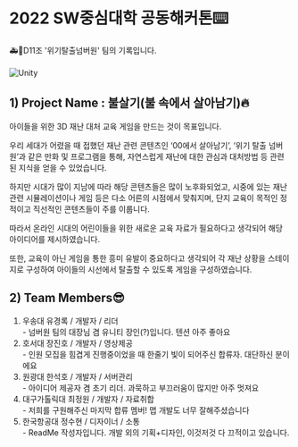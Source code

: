 <h1>2022 SW중심대학 공동해커톤⌨️</h1>
🚑🚒D11조 '위기탈출넘버원' 팀의 기록입니다.
<br><br>
<img alt="Unity" src ="https://img.shields.io/badge/Made%20with-Unity-57b9d3.svg?style=flat-square&logo=unity"/>
<h2>1) Project Name : 불살기(불 속에서 살아남기)🔥</h2>

아이들을 위한 3D 재난 대처 교육 게임을 만드는 것이 목표입니다.

우리 세대가 어렸을 때 접했던 재난 관련 콘텐츠인 ‘00에서 살아남기’, ‘위기 탈출 넘버원’과 같은 만화 및 프로그램을 통해, 자연스럽게 재난에 대한 관심과 대처방법 등 관련된 지식을 얻을 수 있었습니다.

하지만 시대가 많이 지남에 따라 해당 콘텐츠들은 많이 노후화되었고, 시중에 있는 재난 관련 시뮬레이션이나 게임 등은 다소 어른의 시점에서 맞춰지며, 단지 교육이 목적인 정적이고 직선적인 콘텐츠들이 주를 이룹니다.

따라서 온라인 시대의 어린이들을 위한 새로운 교육 자료가 필요하다고 생각되어 해당 아이디어를 제시하였습니다.

또한, 교육이 아닌 게임을 통한 흥미 유발이 중요하다고 생각되어 각 재난 상황을 스테이지로 구성하여 아이들의 시선에서 탈출할 수 있도록 게임을 구성하였습니다.

<h2>2) Team Members😎</h2>

1) 우송대 유경록 / 개발자 / 리더<br> - 넘버원 팀의 대장님 겸 유니티 장인(?)입니다. 텐션 아주 좋아요<br>
2) 호서대 장진호 / 개발자 / 영상제공<br> - 인원 모집을 힘겹게 진행중이었을 때 한줄기 빛이 되어주신 합류자. 대단하신 분이에요<br>
3) 원광대 한석호 / 개발자 / 서버관리<br> - 아이디어 제공자 겸 초기 리더. 과묵하고 부끄러움이 많지만 아주 멋져요<br>
4) 대구가톨릭대 최정원 / 개발자 / 자료취합<br> - 저희를 구원해주신 마지막 합류 멤버! 맵 개발도 너무 잘해주셨습니다<br>
5) 한국항공대 정수현 / 디자이너 / 소통<br> - ReadMe 작성자입니다. 개발 외의 기획+디자인, 이것저것 다 끄적이고 있습니다.<br>
<br>
